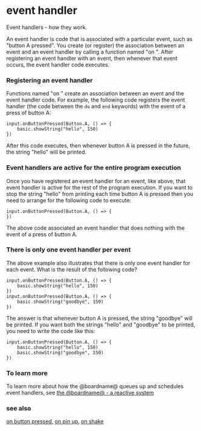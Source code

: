 # event handler

Event handlers - how they work.

An event handler is code that is associated with a particular event, such as "button A pressed". You create (or register) the association between an event and an event handler by calling a function named "on <event>".  After registering an event handler with an event, then whenever that event occurs, the event handler code executes.

### Registering an event handler

Functions named "on <event>" create an association between an event and the event handler code.  For example, the following code registers the event handler (the code between the `do` and `end` keywords) with the event of a press of button A:

```blocks
input.onButtonPressed(Button.A, () => {
    basic.showString("hello", 150)
})
```

After this code executes, then whenever button A is pressed in the future, the string "hello" will be printed.

### Event handlers are active for the entire program execution

Once you have registered an event handler for an event, like above, that event handler is active for the rest of the program execution. If you want to stop the string "hello" from printing each time button A is pressed then you need to arrange for the following code to execute:

```blocks
input.onButtonPressed(Button.A, () => {
})
```

The above code associated an event handler that does nothing with the event of a press of button A.

### There is only one event handler per event

The above example also illustrates that there is only one event handler for each event. What is the result of the following code?

```blocks
input.onButtonPressed(Button.A, () => {
    basic.showString("hello", 150)
})
input.onButtonPressed(Button.A, () => {
    basic.showString("goodbye", 150)
})
```

The answer is that whenever button A is pressed, the string "goodbye" will be printed. If you want both the strings "hello" and "goodbye" to be printed, you need to write the code like this:

```blocks
input.onButtonPressed(Button.A, () => {
    basic.showString("hello", 150)
    basic.showString("goodbye", 150)
})
```

### To learn more

To learn more about how the @boardname@ queues up and schedules event handlers, see [the @boardname@ - a reactive system](/device/reactive)

### see also

[on button pressed](/reference/input/on-button-pressed), [on pin up](/reference/input/on-pin-pressed), [on shake](/reference/input/on-gesture)

